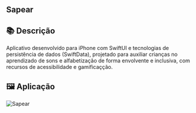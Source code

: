 ## Sapear

## 📚 Descrição

Aplicativo desenvolvido para iPhone com SwiftUI e tecnologias de persistência de dados (SwiftData), projetado para auxiliar crianças no aprendizado de sons e alfabetização de forma envolvente e inclusiva, com recursos de acessibilidade e gamificaçção.

## 🖼️ Aplicação

![Sapear](https://github.com/user-attachments/assets/42b8e577-92c0-4e7d-baeb-de78beed94f1)
